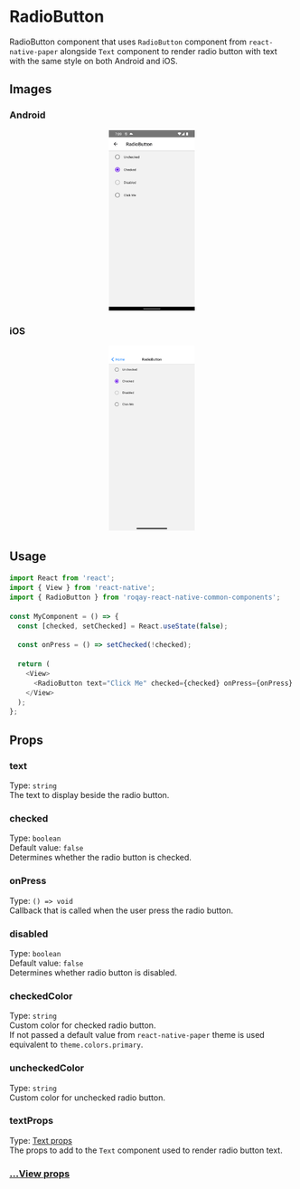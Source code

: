 # RadioButton

RadioButton component that uses `RadioButton` component from `react-native-paper` alongside `Text` component to render radio button with text with the same style on both Android and iOS.

## Images

### Android

<p align="middle">
  <img src="/assets/images/radio-button/android/radio-button.png" width="30%" alt="Android RadioButton">
</p>

### iOS

<p align="middle">
  <img src="/assets/images/radio-button/ios/radio-button.png" width="30%" alt="iOS RadioButton">
</p>

## Usage

```js
import React from 'react';
import { View } from 'react-native';
import { RadioButton } from 'roqay-react-native-common-components';

const MyComponent = () => {
  const [checked, setChecked] = React.useState(false);

  const onPress = () => setChecked(!checked);

  return (
    <View>
      <RadioButton text="Click Me" checked={checked} onPress={onPress} />
    </View>
  );
};
```

## Props

### text

Type: `string`  
The text to display beside the radio button.

### checked

Type: `boolean`  
Default value: `false`  
Determines whether the radio button is checked.

### onPress

Type: `() => void`  
Callback that is called when the user press the radio button.

### disabled

Type: `boolean`  
Default value: `false`  
Determines whether radio button is disabled.

### checkedColor

Type: `string`  
Custom color for checked radio button.  
If not passed a default value from `react-native-paper` theme is used equivalent to `theme.colors.primary`.

### uncheckedColor

Type: `string`  
Custom color for unchecked radio button.

### textProps

Type: [Text props](Text.md#props)  
The props to add to the `Text` component used to render radio button text.

### [...View props](https://reactnative.dev/docs/view#props)

